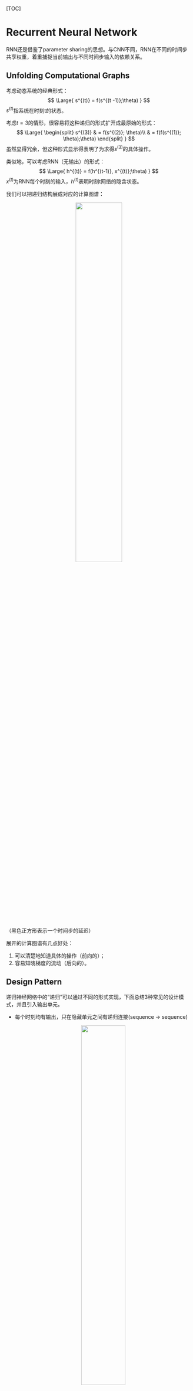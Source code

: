 [TOC]

# Recurrent Neural Network

RNN还是借鉴了parameter sharing的思想。与CNN不同，RNN在不同的时间步共享权重，着重捕捉当前输出与不同时间步输入的依赖关系。

## Unfolding Computational Graphs

考虑动态系统的经典形式：
$$
\Large{
  s^{(t)} = f(s^{(t -1)};\theta)
}
$$
$s^{(t)}$指系统在时刻t的状态。

考虑$t=3$的情形，很容易将这种递归的形式扩开成最原始的形式：
$$
\Large{
  \begin{split}
  s^{(3)} & = f(s^{(2)}; \theta)\\
              & = f(f(s^{(1)}; \theta);\theta)
  \end{split}
}
$$
虽然显得冗余，但这种形式显示得表明了为求得$s^{(3)}$的具体操作。

类似地，可以考虑RNN（无输出）的形式：
$$
\Large{
  h^{(t)} = f(h^{(t-1)}, x^{(t)};\theta)
}
$$
$x^{(t)}$为RNN每个时刻的输入，$h^{(t)}$表明时刻t网络的隐含状态。

我们可以把递归结构展成对应的计算图谱：

<center><img src="unfold.png" width="50%"/></center>

（黑色正方形表示一个时间步的延迟）

展开的计算图谱有几点好处：

1. 可以清楚地知道具体的操作（前向的）；
2. 容易知晓梯度的流动（后向的）。

## Design Pattern

递归神经网络中的“递归”可以通过不同的形式实现，下面总结3种常见的设计模式，并且引入输出单元。

- 每个时刻均有输出，只在隐藏单元之间有递归连接(sequence -> sequence)

  <center><img src="dp1.png" width="50%"/></center>

- 每个时刻均有输出，只在输出单元与隐藏单元之间有递归连接(sequence -> sequence)

  <center><img src="dp2.png" width="50%"/></center>

- 仅在最后一个时刻有输出，只在隐藏单元之间有递归连接(sequence -> vector)

  <center><img src="dp3.png" width="50%"/></center>



## Training 

根据不同的递归结构，可以有不一样的训练方式。如果只是在输出单元和隐藏单元有递归连接，可以使用一种称为Teacher Forcing的技巧并行地计算梯度。如果涉及了隐藏单元之间的递归连接，只能使用BPTT（Back-propagation Through Time）的方式计算梯度。

### Teacher Forcing

<center><img src="tf.png" width="50%"/></center>

适用情形：输出单元到隐藏单元有递归连接的模型

具体细节：如图，在训练期间，把真实标签（ground truth）作为下一时刻的输入；测试期间，由于没有真实标签，所以把模型的上一时刻的输出当作输入

优点：后向传播的时候不需要沿着时间方向计算相应的梯度，这样每个时刻的导数计算是独立的，可以并行计算

缺点：这样的递归连接构造的网络容量有限，因为输出单元旨在捕捉有助于正确预测输出的信息，所以不太可能形成对历史输入的有效摘要。

> 只要在输出单元和隐含单元有递归连接，Teacher Forcing的方法都适用。只是如果还涉及隐含单元之间的递归连接，还要结合BPTT才能求出完整的梯度。

### BPTT

Back-Propagation Through Time：简单来说还是后向传播，但由于RNN共享权重的形式，需要沿着时间轴反向计算梯度。

考虑常见三种设计模式中的第一种，它的逻辑可以描述为：
$$
\Large{
  \begin{split}
  a^{(t)} &= h^{(t-1)}W_{hh} + x^{(t)}W_{xh} + b_h\\
  h^{(t)} &= \text{tanh}(a^{(t)})\\
  o^{(t)}&=h^{(t)}W_{ho} + b_o\\
  \hat{y}^{(t)} &=\text{softmax}(o^{(t)})\\
  \end{split}
}
$$
假如我们使用交叉熵作为损失函数，那么总的损失为：
$$
\Large{
  \begin{split}
  L^{(t)}& = -\text{log}(p_{\text{model}}(y^{(t)}|\{x^{(1)}, .., x^{(t)}\}))\\
  L &=\sum_{t=0}^\tau L^{(t)}
  \end{split}
}
$$
损失函数对每个时刻的损失的梯度为：
$$
\Large{
\begin{split}
  \frac{\partial L}{\partial L^{(t)}} & = 1
  \end{split}
}
$$
接下来求对输出的梯度（其实就是cross-entropy + softmax的梯度）：
$$
\Large{
  (\nabla_{o^{(t)}}L)_i =\frac{\partial L}{\partial L^{(t)}} \frac{\partial L^{(t)}}{\partial o^{(t)}_i} = \hat{y_i}^{(t)} - 1_{i, y^{(t)}}
}
$$
有了对输出的梯度，然后我们可以求对输出参数$W_{ho}$的梯度，由于共享参数的原因，我们需要把每个时刻的梯度都累加起来，得到：
$$
\Large{
  \begin{split}
  \nabla_{W_{ho}^{(t)}}L & = \frac{\partial L}{\partial o^{(t)}}\frac{\partial o^{(t)}}{\partial W_{ho}} = (h^{(t)})^T(\nabla_{o^{(t)}}L)\\
  \nabla_{W_{ho}}L &= \sum_{t=1}^{\tau} \nabla_{W_{ho}^{(t)}}
  \end{split}
}
$$
接着求隐含单元的梯度，注意在正向传播的时候，$h^{(t)}$有两条分支：$h^{(t)}->h^{(t+1)}$和$h^{(t)}->o^{(t)}$，所以反向计算梯度的时候要都考虑到：
$$
\Large{
  \begin{split}
  \nabla_{a^{(t+1)}}L &= \frac{\partial L}{\partial h^{(t+1)}}\frac{\partial h^{(t+1)}}{\partial a^{(t+1)}} = (\nabla_{h^{(t+1)}}L)\bullet (1 - (h^{(t+1)})^2)\\
  \nabla_{h^{(t)}}L&=\frac{\partial L}{\partial a^{(t+1)}}\frac{\partial a^{(t+1)}}{\partial h^{(t)}} + \frac{\partial L}{\partial o^{(t)}}\frac{\partial o^{(t)}}{\partial h^{(t)}}\\
  &= (\nabla_{a^{(t+1)}}L)W_{hh}^T + (\nabla_{o^{(t)}}L)W_{ho}^T\\
  &\bullet \text{ stands for element-wise multiplication}
  \end{split}
}
$$
同样地，可以求对$W_{ho}$和$W_{xh}$的梯度：
$$
\Large{
  \begin{split}
  \nabla_{W_{ho}} &=\sum_{t} \frac{\partial L}{\partial a^{(t+1)}} \frac{\partial a^{(t+1)}}{\partial W_{ho}^{(t)}} = \sum_{t}(a^{(t+1)})^T(\nabla_{a^{(t+1)}}L)\\
  \nabla_{W_{xh}} &= \sum_{t} \frac{\partial L}{\partial a^{(t+1)}} \frac{\partial a^{(t+1)}}{\partial W_{xh}^{(t)}} = \sum_{t}(x^{(t)})^T(\nabla_{a^{(t+1)}}L)\\
  \end{split}
}
$$

## Ways to Sample from RNN

有几种比较常用的采样方法：

1. 设计特殊的结束标记符：像image caption类的任务，可以在词库中添加一个特殊的标识，表明序列的结束
2. 引入额外的二元输出单元｛0， 1｝：一般为sigmoid输出单元，可以使用交叉熵损失训练，用来标识是否结束取样
3. 直接预测序列的长度$\tau$：比如先预测序列长度为$\tau$，然后从模型中采样$\tau$次

## Encoder-Decoder Architectures

前面的三种网络设计模式可以实现同样长度的序列映射和序列到向量的映射，但做不到不同长度的序列映射。具体的应用场景有：语音识别、机器翻译、问答系统等。encoder-decoder（或者叫sequence-sequence）的结构可以解决这个问题。

encoder-decoder结构一般由两部分组成：

1. encoder（或者称为input RNN）读入每个时刻的输入$X=\{x^{(1)},...,x^{(n_x)}\}$，生成输入序列的一个上下文摘要$C$，这个摘要通常是最后一个时刻的隐含状态的函数；
2. decoder（或者称为output RNN）利用这个固定长度的上下文信息$C$，生成输出序列$Y=\{y^{(1)}, y^{(2)}, ..., y^{(n_y)}\}$。

<center><img src="ed.png" width="50%"/></center>

还有一个问题要解决，如何在decoder注入我们的上下文信息？有两种方法：

- 用上下文$C$初始化decoder的隐含单元
- 把$C$作为decoder每个时刻的输入

## How to Deepen RNN?

通常一个RNN可以分为如下3部分：

1. 输入到隐含单元的变换；
2. 隐含单元（t->t+1）的变换；
3. 隐含单元到输出的变换；

前面提到的网络架构都只是使用了**矩阵相乘**+**激活函数**的简单变换（相当于MLP的一层），因此可以在这3个维度增加网络的深度。

<center><img src="deep_rnn.png" width="50%"/></center>

- 图a)，把隐含单元分割成两部分，形成层级结构
- 图b)，在RNN的3个部分都引入了更深层的计算（input->hidden, hidden->hidden, hidden->output）
- 图c)，通过增加跳跃连接的方式缩短信息流动的最短路径（隐含单元没有添加t->t+1时刻的残差连接的话，$h^{(0)}$到$h^{(t)}$的最短连接路径为$kt$，$k$为t->t+1的网络深度；添加以后最短路径缩短为$t$）

## Ways to Help with Training

有时候，我们希望尽可能地提升RNN的序列长度来捕捉尽可能久远的信息，但带来的问题是RNN的训练越来越困难。如果**不考虑激活函数**的作用，RNN的复合函数结构类似于矩阵的连乘操作：
$$
\Large{
\begin{split}
  h^{(t)} &= h^{(t-1)}W\\
  &= h^{(0)}W^t
  \end{split}
}
$$
如果$W$有如下的特征值分解形式：
$$
\Large{
  W = Q^T\Lambda Q
}
$$
那么$t$时刻的隐含单元值为：
$$
\Large{
  h^{(t)} = h^{(0)}Q^T\Lambda^tQ
}
$$
矩阵$W$的**谱半径**$\rho$定义为绝对值最大的特征根，它决定了矩阵连乘的最终结果是shrink还是explode。

- $\rho < 1$，shrink
- $\rho > 1$，explode

矩阵连乘类似于对一个初始量$x_0$连续乘上相同的缩放因子$w$，$w$大于1最终结果趋近于无穷大，而$w$小于1则结果趋近于0.

这样不仅可能阻碍模型中信息的流动，还可能造成训练不稳定或者训练及其缓慢的困境。下面是一些改进的方法。

### Gradient Clipping

<center><img src="gc.png" width="50%"/></center>

RNN的递归操作使得在网络训练的时候经常遇到“悬崖”的结构（如图），即函数在该处的偏导数特别大。偏导数只是告诉我们在某个邻域范围内，函数值沿着该方向有所下降，一旦超出了这个邻域范围，偏导数不再具有“指导”意义。对于像使用偏导数进行迭代优化的方法（比如SGD），如果选取的学习律不合适的话，极有可能造成overshooting的后果。

一个解决梯度爆炸很实用的方法就是截断梯度（Clipping Gradient），一般有两种形式：

- clip by value：按元素截断梯度，截断超出[min, max]范围的梯度
- clip by norm：如果梯度$g$的范数（一般为2范数）超过某个阈值$v$，按如下方式截断：

$$
\Large{
  g = \frac{gv}{||g||}
}
$$

```python
# gradient clipping in Tensorflow
tf.clip_by_value(t, clip_value_min, clip_value_max, name=None)

# axes: 表明要计算范数的方向
tf.clip_by_norm(t, clip_norm, axes=None, name=None)
```

> DL书中还提到，如果梯度超过某个阈值的时候，随机游走的方式都有很好的效果。比如某些特别严重的情况下，梯度的值为Inf或者NaN，随机更新的方式有很大可能脱离数值不稳定的区域。

### Skip Connection

### ESN

### LSTM







